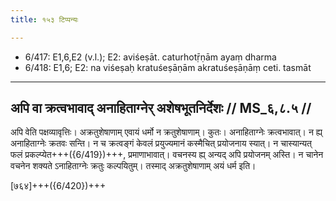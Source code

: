 ```yaml
---
title: १५३ टिप्पन्यः

---
```

- 6/417: E1,6,E2 (v.l.); E2: aviśeṣāt. caturhotṝṇām ayaṃ dharma
- 6/418: E1,6; E2: na viśeṣaḥ kratuśeṣāṇām akratuśeṣāṇāṃ ceti. tasmāt

____________________________________________


## अपि वा क्रत्वभावाद् अनाहिताग्नेर् अशेषभूतनिर्देशः // MS_६,८.५ //

अपि वेति पक्षव्यावृत्तिः। अक्रतुशेषाणाम् एवायं धर्मो न क्रतुशेषाणाम्। कुतः। अनाहिताग्नेः क्रत्वभावात्। न ह्य् अनाहिताग्नेः क्रतवः सन्ति। न च क्रत्वङ्गं केवलं प्रयुज्यमानं कस्मैचित् प्रयोजनाय स्यात्। न चास्यान्यत् फलं प्रकल्प्येत+++({6/419})+++, प्रमाणाभावात्। वचनस्य ह्य् अन्यद् अपि प्रयोजनम् अस्ति। न चानेन वचनेन शक्यते ऽनाहिताग्नेः क्रतुः कल्पयितुम्। तस्माद् अक्रतुशेषाणाम् अयं धर्म इति।

[७६४]+++({6/420})+++
